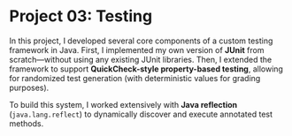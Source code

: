 # Project 03: Testing

In this project, I developed several core components of a custom testing framework in Java. First, I implemented my own version of **JUnit** from scratch—without using any existing JUnit libraries. Then, I extended the framework to support **QuickCheck-style property-based testing**, allowing for randomized test generation (with deterministic values for grading purposes).

To build this system, I worked extensively with **Java reflection** (`java.lang.reflect`) to dynamically discover and execute annotated test methods.
